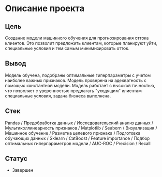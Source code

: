 # Описание проекта


## Цель

Создание модели машинного обучения для прогнозирования оттока клиентов. Это позволит предложить клиентам, которые планируют уйти, специальные условия и тем самым минимизировать отток.

## Вывод

Модель обучена, подобраны оптимальные гиперпараметры с учетом наиболее важных признаков. Модель проверена на адекватность с помощью константной модели. Модель работает с высокой точностью, что позволяет с уверенностью предлагать "уходящим" клиентам специальные условия, задача бизнеса выполнена.

## Стек

Pandas / Предобработка данных / Исследовательский анализ данных / Мультиколлинеарность признаков / Matplotlib / Seaborn / Визуализация / Машинное обучение / Разметка целевого признака / Подготовка обучающих данных / Sklearn / CatBoost / Feature importance / Подбор оптимальных гиперпараметров модели / AUC-ROC / Precision / Recall

## Статус
* Завершен
